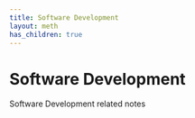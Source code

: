 ```yaml
---
title: Software Development
layout: meth
has_children: true
---
```

# Software Development
Software Development related notes